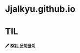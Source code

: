 # Jjalkyu.github.io
# TIL

**:pen: [SQL 문제풀이](https://github.com/Jjalkyu/Jjalkyu.github.io/blob/main/README.md)**
